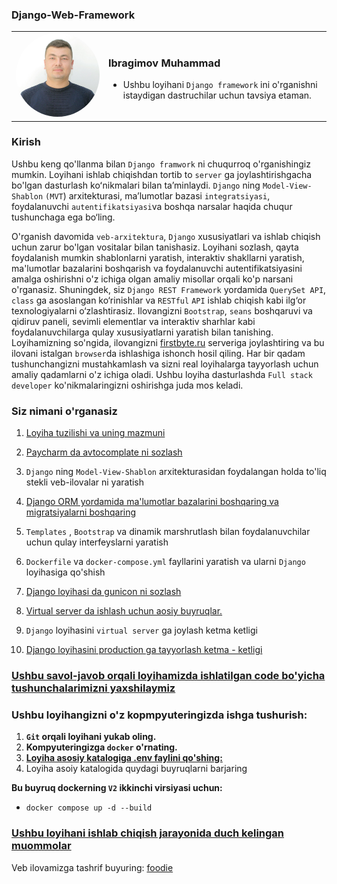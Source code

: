 <link rel="stylesheet" href="https://cdnjs.cloudflare.com/ajax/libs/font-awesome/6.0.0-beta3/css/all.min.css">



### Django-Web-Framework
<table>
  <tr>
    <td><img src="static/images/my_image.jpg" style="border-radius: 50%;" alt="Rasm" width="300"/></td>
    <td>
      <h3>Ibragimov Muhammad</h3>
       <ul>
         <li>Ushbu loyihani  <code>Django framework</code> ini  o'rganishni istaydigan  dastruchilar uchun tavsiya etaman.</li>
      </ul> 
    </td>
  </tr>
</table>

### **Kirish**

Ushbu keng qo'llanma bilan  `Django framwork` ni chuqurroq o'rganishingiz mumkin. Loyihani ishlab chiqishdan  tortib to
`server` ga joylashtirishgacha bo'lgan dasturlash koʻnikmalari bilan  taʼminlaydi.
`Django` ning `Model-View-Shablon` `(MVT`) arxitekturasi, ma’lumotlar bazasi `integratsiyasi`, foydalanuvchi
`autentifikatsiyasi`va boshqa narsalar haqida chuqur tushunchaga ega bo‘ling.

O'rganish davomida `veb-arxitektura`, `Django` xususiyatlari va ishlab chiqish uchun zarur bo'lgan vositalar bilan
tanishasiz. Loyihani sozlash, qayta foydalanish mumkin shablonlarni yaratish, interaktiv shakllarni yaratish, ma'lumotlar
bazalarini boshqarish va foydalanuvchi autentifikatsiyasini amalga oshirishni o'z ichiga olgan amaliy misollar orqali
ko'p narsani o'rganasiz. Shuningdek, siz `Django REST Framework` yordamida `QuerySet API`, `class` ga asoslangan
ko‘rinishlar va `RESTful` `API`
ishlab chiqish kabi ilg‘or texnologiyalarni o‘zlashtirasiz. Ilovangizni `Bootstrap`, `seans`
boshqaruvi va qidiruv paneli, sevimli elementlar va interaktiv sharhlar kabi foydalanuvchilarga qulay xususiyatlarni
yaratish bilan tanishing. Loyihamizning so'ngida, ilovangizni [firstbyte.ru](https://firstbyte.ru/) serveriga
joylashtiring va bu ilovani istalgan `browser`da ishlashiga ishonch hosil qiling. Har bir qadam tushunchangizni mustahkamlash va sizni real loyihalarga tayyorlash uchun
amaliy qadamlarni o'z ichiga oladi. Ushbu loyiha  dasturlashda `Full stack developer` ko'nikmalaringizni oshirishga  juda mos keladi.

### **Siz nimani o'rganasiz**
1. [Loyiha tuzilishi va uning mazmuni](./project-structure.md)
2. [Paycharm da avtocomplate ni sozlash](./autocomlate.md) 
3. `Django` ning `Model-View-Shablon` arxitekturasidan foydalangan holda to'liq stekli veb-ilovalar ni yaratish
4.  [Django ORM yordamida ma'lumotlar bazalarini boshqaring va migratsiyalarni boshqaring](./orm.md)
5. `Templates` , `Bootstrap` va dinamik marshrutlash bilan foydalanuvchilar uchun qulay interfeyslarni yaratish

6. `Dockerfile` va `docker-compose.yml` fayllarini yaratish va ularni `Django` loyihasiga qo'shish
7. [Django loyihasi da gunicon ni sozlash](./nginx-gunicorn.md)
8. [Virtual server da ishlash uchun aosiy buyruqlar.](./virtual-server.md)
9. `Django` loyihasini `virtual server` ga joylash ketma ketligi
10. [Django loyihasini production ga tayyorlash ketma - ketligi](./prodoction.md) 


### [Ushbu savol-javob orqali loyihamizda ishlatilgan code bo'yicha tushunchalarimizni yaxshilaymiz](./test.md) 

### Ushbu loyihangizni o'z kopmpyuteringizda ishga tushurish:
1. **`Git` orqali loyihani yukab oling.**
2. **Kompyuteringizga `docker` o'rnating.**
3. **[Loyiha asosiy katalogiga .env faylini qo'shing:](./.envFileExample)**
4. Loyiha asoiy katalogida  quydagi buyruqlarni barjaring

**Bu buyruq dockerning `V2` ikkinchi virsiyasi  uchun:**
   - `docker compose up -d --build`
 
### [Ushbu loyihani ishlab chiqish jarayonida duch kelingan muommolar](./error.md)


Veb ilovamizga tashrif buyuring: [foodie](http://test-uchun.uz:5000/)






















































































































































































